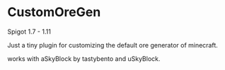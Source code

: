 # CustomOreGen
Spigot 1.7 - 1.11

Just a tiny plugin for customizing the default ore generator of minecraft.

works with aSkyBlock by tastybento and uSkyBlock.
